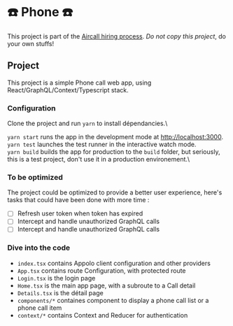 # ☎️ Phone ☎️

This project is part of the [Aircall hiring process](https://github.com/aircall/frontend-hiring-test).
_Do not copy this project_, do your own stuffs!

## Project

This project is a simple Phone call web app, using React/GraphQL/Context/Typescript stack.

### Configuration

Clone the project and run `yarn` to install dépendancies.\

`yarn start` runs the app in the development mode at [http://localhost:3000](http://localhost:3000).\
`yarn test` launches the test runner in the interactive watch mode.\
`yarn build` builds the app for production to the `build` folder, but seriously, this is a test project, don't use it in a production environement.\

### To be optimized

The project could be optimized to provide a better user experience, here's tasks that could have been done with more time :

- [ ] Refresh user token when token has expired
- [ ] Intercept and handle unauthorized GraphQL calls
- [ ] Intercept and handle unauthorized GraphQL calls

### Dive into the code

- `index.tsx` contains Appolo client configuration and other providers
- `App.tsx` contains route Configuration, with protected route
- `Login.tsx` is the login page
- `Home.tsx` is the main app page, with a subroute to a Call detail
- `Details.tsx` is the détail page
- `components/*` containes component to display a phone call list or a phone call item
- `context/*` contains Context and Reducer for authentication
